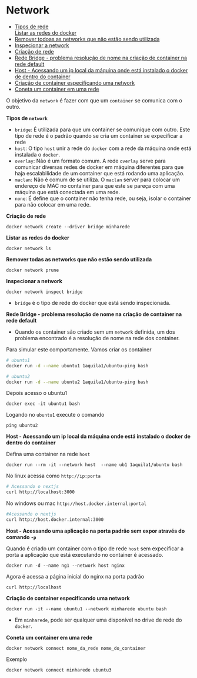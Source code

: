 <h1>Network</h1>
<ul>
    <li>
        <a href="#tipo">
            Tipos de rede
        </a>
    </li>
        <a href="#ls">
            Listar as redes do docker
        </a>
    </li>
    <li>
        <a href="#prune">
            Remover todoas as networks que não estão sendo utilizada
        </a>
    </li>
    <li>
        <a href="#inspect">
            Inspecionar a network
        </a>
    </li>
    <li>
        <a href="#create">
            Criação de rede
        </a>
    </li>
    <li>
        <a href="#bridge_caso">
            Rede Bridge - problema resolução de nome na criação de container na rede default
        </a>
    </li>
    <li>
        <a href="#host_caso">
            Host - Acessando um ip local da máquina onde está instalado o docker de dentro do container
        </a>
    </li>
    <li>
        <a href="#run_network">
            Criação de container especificando uma network
        </a>
    </li>
    <li>
        <a href="#network_connect">
            Coneta um container em uma rede
        </a>
    </li>
</ul>


O objetivo da `network` é fazer com que um `container` se comunica com o outro.

<b id="tipo">Tipos de `network`</b>

- `bridge`: É utilizada para que um container se comunique com outro. Este tipo de rede é o padrão quando se cria um container se expecificar a rede
- `host`: O tipo `host` unir a rede do `docker` com a rede da máquina onde está instalada o `docker`.
- `overlay`: Não é um formato comum. A rede `overlay` serve para comunicar diversas redes de docker em máquina diferentes para que haja escalabilidade de um container que está rodando uma aplicação.
- `maclan`: Não é comum de se utiliza. O `maclan` server para colocar um endereço de MAC no container para que este se pareça com uma máquina que está conectada em uma rede.
- `none`: É define que o container não tenha rede, ou seja, isolar o container para não colocar em uma rede.

<b id="create">Criação de rede</b>

```
docker network create --driver bridge minharede
```


<b id="ls">Listar as redes do docker</b>

```
docker network ls
```

<b id="prune">Remover todas as networks que não estão sendo utilizada</b>

```
docker network prune
```

<b id="inspect">Inspecionar a network</b>

```
docker network inspect bridge
```
- `bridge` é o tipo de rede do docker que está sendo inspecionada.


<b id="bridge_caso">Rede Bridge - problema resolução de nome na criação de container na rede default</b>

- Quando os container são criado sem um `network` definida, um dos problema encontrado é a resolução de nome na rede dos container.

Para simular este comportamente. Vamos criar os container
```bash
# ubuntu1
docker run -d --name ubuntu1 1aquila1/ubuntu-ping bash

# ubuntu2
docker run -d --name ubuntu2 1aquila1/ubuntu-ping bash
```

Depois acesso o ubuntu1
```
docker exec -it ubuntu1 bash
```

Logando no `ubuntu1` execute o comando
```
ping ubuntu2
```

<b id="host_caso">Host - Acessando um ip local da máquina onde está instalado o docker de dentro do container</b>

Defina uma container na rede `host`
```
docker run --rm -it --network host  --name ub1 1aquila1/ubuntu bash
```

No linux acessa como `http://ip:porta`
```bash
# Acessando o nextjs
curl http://localhost:3000
```

No windows ou mac `http://host.docker.internal:portal`
```bash
#Acessando o nextjs
curl http://host.docker.internal:3000
```


<b id="host_caso2">Host - Acessando uma aplicação na porta padrão sem expor através do comando <code>-p</code></b>

Quando é criado um container com o tipo de rede `host` sem expecificar a porta a aplicação que está executando no container é acessado.

```
docker run -d --name ng1 --network host nginx
```
Agora é acessa a página inicial do nginx na porta padrão
```
curl http://localhost
```


<b id="run_network">Criação de container especificando uma network</b>

```
docker run -it --name ubuntu1 --network minharede ubuntu bash
```
- Em `minharede`, pode ser qualquer uma disponível no drive de rede do `docker`. 

<b id="network_connect">Coneta um container em uma rede</b>

```
docker network connect nome_da_rede nome_do_container
```
Exemplo
```
docker network connect minharede ubuntu3
```
